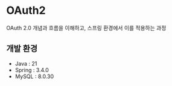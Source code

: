 # OAuth2
OAuth 2.0 개념과 흐름을 이해하고, 스프링 환경에서 이를 적용하는 과정

## 개발 환경
- Java : 21
- Spring : 3.4.0
- MySQL : 8.0.30
